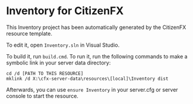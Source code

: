 # Inventory for CitizenFX

This Inventory project has been automatically generated by the CitizenFX resource template.

To edit it, open `Inventory.sln` in Visual Studio.

To build it, run `build.cmd`. To run it, run the following commands to make a symbolic link in your server data directory:

```dos
cd /d [PATH TO THIS RESOURCE]
mklink /d X:\cfx-server-data\resources\[local]\Inventory dist
```

Afterwards, you can use `ensure Inventory` in your server.cfg or server console to start the resource.